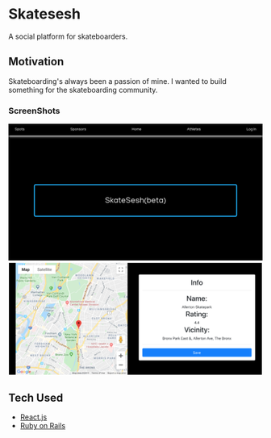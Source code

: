 # Skatesesh

A social platform for skateboarders.

## Motivation

Skateboarding's always been a passion of mine. I wanted to build something for the skateboarding community.

### ScreenShots

![Homepage](./images/homepage.png)
![Search Preview](./images/search_preview.png)

## Tech Used

- [React.js](https://reactjs.org/)
- [Ruby on Rails](https://rubyonrails.org/)
